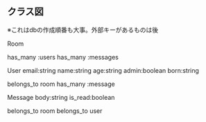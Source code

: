 
## クラス図

※これはdbの作成順番も大事。外部キーがあるものは後

Room

has_many :users
has_many :messages

User
 email:string
 name:string
 age:string
 admin:boolean
 born:string

belongs_to room
has_many :message

Message
 body:string
 is_read:boolean

belongs_to room
belongs_to user
